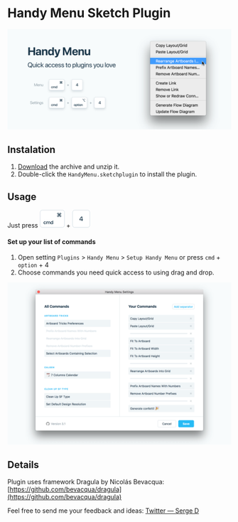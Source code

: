 # Handy Menu Sketch Plugin

![Cover](https://github.com/sergeishere/HandyMenu-SketchPlugin/raw/master/images/cover_image.png)

## Instalation

1. [Download](https://github.com/sergeishere/HandyMenu-SketchPlugin/archive/master.zip) the archive and unzip it.
2. Double-click the `HandyMenu.sketchplugin` to install the plugin.

## Usage
Just press ![cmd](https://github.com/sergeishere/HandyMenu-SketchPlugin/raw/dev/images/cmd_button.png) + ![4](https://github.com/sergeishere/HandyMenu-SketchPlugin/raw/dev/images/four_button.png)

#### Set up your list of commands

1. Open setting `Plugins` > `Handy Menu` > `Setup Handy Menu` or press `cmd` + `option` + 4
2. Choose commands you need quick access to using drag and drop.

![Settings](https://github.com/sergeishere/HandyMenu-SketchPlugin/raw/master/images/settings.png)

## Details

Plugin uses framework Dragula by Nicolás Bevacqua: [https://github.com/bevacqua/dragula](https://github.com/bevacqua/dragula)

Feel free to send me your feedback and ideas: [Twitter — Serge D](https://twitter.com/sergehere)
